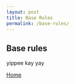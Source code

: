 ```yaml
---
layout: post
title: Base Rules
permalink: /base-rules/
---
```


## Base rules

yippee kay yay

<a href="{{ site.baseurl }}">Home</a>
